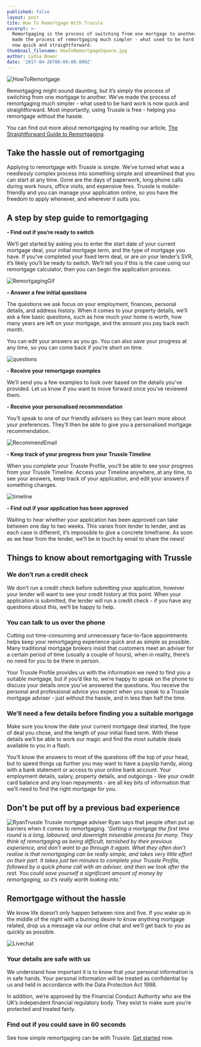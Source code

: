 ```yaml
---
published: false
layout: post
tite: How To Remortgage With Trussle
excerpt: >-
  Remortgaging is the process of switching from one mortgage to another. We’ve
  made the process of remortgaging much simpler - what used to be hard work is
  now quick and straightforward. 
thumbnail_filename: HowToRemortgageSquare.jpg
author: Lydia Bower
date: '2017-04-26T00:00:00.000Z'
---
```


![HowToRemortgage]({{site.baseurl}}/images/post_images/HowToRemortgage.jpg)

Remortgaging might sound daunting, but it’s simply the process of switching from one mortgage to another. We’ve made the process of remortgaging much simpler - what used to be hard work is now quick and straightforward. Most importantly, using Trussle is free - helping you remortgage without the hassle. 
 
You can find out more about remortgaging by reading our article, [The Straightforward Guide to Remortgaging](https://trussle.com/blog/the-straightforward-guide-to-remortgaging).

## Take the hassle out of remortgaging  

Applying to remortgage with Trussle is simple. We’ve turned what was a needlessly complex process into something simple and streamlined that you can start at any time. Gone are the days of paperwork, long phone calls during work hours, office visits, and expensive fees. Trussle is mobile-friendly and you can manage your application online, so you have the freedom to apply whenever, and wherever it suits you. 

## A step by step guide to remortgaging

**- Find out if you’re ready to switch**

We’ll get started by asking you to enter the start date of your current mortgage deal, your initial mortgage term, and the type of mortgage you have. If you’ve completed your fixed term deal, or are on your lender’s SVR, it’s likely you’ll be ready to switch. We’ll tell you if this is the case using our remortgage calculator, then you can begin the application process.

![RemortgagingGif]({{site.baseurl}}/images/post_images/remo.gif)

**- Answer a few initial questions**

The questions we ask focus on your employment, finances, personal details, and address history. When it comes to your property details, we’ll ask a few basic questions, such as how much your home is worth, how many years are left on your mortgage, and the amount you pay back each month. 

You can edit your answers as you go. You can also save your progress at any time, so you can come back if you’re short on time.

![questions]({{site.baseurl}}/images/post_images/income_profile.gif)


**- Receive your remortgage examples**

We’ll send you a few examples to look over based on the details you’ve provided. Let us know if you want to move forward once you’ve reviewed them. 

**- Receive your personalised recommendation**

You’ll speak to one of our friendly advisers so they can learn more about your preferences. They’ll then be able to give you a personalised mortgage recommendation. 

![RecommendEmail]({{site.baseurl}}/images/post_images/recommendation_email%20(1).png)


**- Keep track of your progress from your Trussle Timeline**

When you complete your Trussle Profile, you’ll be able to see your progress from your Trussle Timeline. Access your Timeline anywhere, at any time, to see your answers, keep track of your application, and edit your answers if something changes.

![timeline]({{site.baseurl}}/images/post_images/timeline.png)

**- Find out if your application has been approved**

Waiting to hear whether your application has been approved can take between one day to two weeks. This varies from lender to lender, and as each case is different, it’s impossible to give a concrete timeframe. As soon as we hear from the lender, we’ll be in touch by email to share the news! 

## Things to know about remortgaging with Trussle 

### We don’t run a credit check
We don’t run a credit check before submitting your application, however your lender will want to see your credit history at this point. When your application is submitted, the lender will run a credit check - if you have any questions about this, we’ll be happy to help. 

### You can talk to us over the phone
Cutting out time-consuming and unnecessary face-to-face appointments helps keep your remortgaging experience quick and as simple as possible. Many traditional mortgage brokers insist that customers meet an adviser for a certain period of time (usually a couple of hours), when in reality, there’s no need for you to be there in person. 

Your Trussle Profile provides us with the information we need to find you a suitable mortgage, but if you’d like to, we’re happy to speak on the phone to discuss your details once you’ve answered the questions. You receive the personal and professional advice you expect when you speak to a Trussle mortgage adviser - just without the hassle, and in less than half the time. 

### We’ll need a few details before finding you a suitable mortgage
Make sure you know the date your current mortgage deal started, the type of deal you chose, and the length of your initial fixed term. With these details we’ll be able to work our magic and find the most suitable deals available to you in a flash. 

You’ll know the answers to most of the questions off the top of your head, but to speed things up further you may want to have a payslip handy, along with a bank statement or access to your online bank account. Your employment details, salary, property details, and outgoings - like your credit card balance and any loan repayments - are all key bits of information that we’ll need to find the right mortgage for you. 


## Don’t be put off by a previous bad experience 

![RyanTrussle]({{site.baseurl}}/images/post_images/ryan%20(1).png)
Trussle mortgage adviser Ryan says that people often put up barriers when it comes to remortgaging. _‘Getting a mortgage the first time round is a long, laboured, and downright miserable process for many. They think of remortgaging as being difficult, tarnished by their previous experience, and don’t want to go through it again. What they often don’t realise is that remortgaging can be really simple, and takes very little effort on their part. It takes just ten minutes to complete your Trussle Profile, followed by a quick phone call with an adviser, and then we look after the rest. You could save yourself a significant amount of money by remortgaging, so it’s really worth looking into.’_

## Remortgage without the hassle 

We know life doesn’t only happen between nine and five. If you wake up in the middle of the night with a burning desire to know anything mortgage related, drop us a message via our online chat and we’ll get back to you as quickly as possible.   

![Livechat]({{site.baseurl}}/images/post_images/livechat.gif)

### Your details are safe with us
We understand how important it is to know that your personal information is in safe hands. Your personal information will be treated as confidential by us and held in accordance with the Data Protection Act 1998.

In addition, we’re approved by the Financial Conduct Authority who are the UK’s independent financial regulatory body. They exist to make sure you’re protected and treated fairly.

### Find out if you could save in 60 seconds
See how simple remortgaging can be with Trussle. [Get started](https://apply.trussle.com/remortgage-quick-check) now.
